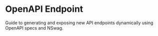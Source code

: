 # OpenAPI Endpoint

Guide to generating and exposing new API endpoints dynamically using OpenAPI specs and NSwag.
